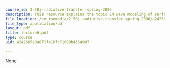 ```yaml
---
course_id: 2-58j-radiative-transfer-spring-2006
description: This resource explains the topic EM wave modeling of surfaces.
file_location: /coursemedia/2-58j-radiative-transfer-spring-2006/a242665a8a872f416fc71098b4364907_lecture6.pdf
file_type: application/pdf
layout: pdf
title: lecture6.pdf
type: course
uid: a242665a8a872f416fc71098b4364907

---
```

None